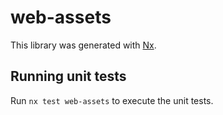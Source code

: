 # web-assets

This library was generated with [Nx](https://nx.dev).

## Running unit tests

Run `nx test web-assets` to execute the unit tests.
